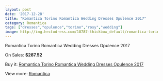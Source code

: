 ```yaml
---
layout: post
date: '2017-12-28'
title: "Romantica Torino Romantica Wedding Dresses Opulence 2017"
category: Romantica
tags: ["dresses","opulence","torino","rosy","wedding"]
image: http://img.hectodress.com/18787-thickbox_default/romantica-torino-romantica-wedding-dresses-opulence-2013.jpg
---
```

Romantica Torino Romantica Wedding Dresses Opulence 2017

On Sales: **$287.52**
<a href="https://www.hectodress.com/romantica/8853-romantica-torino-romantica-wedding-dresses-opulence-2013.html"><amp-img layout="responsive" width="600" height="600" src="//img.hectodress.com/18787-thickbox_default/romantica-torino-romantica-wedding-dresses-opulence-2013.jpg" alt="Romantica Torino Romantica Wedding Dresses Opulence 2017 0" /></a>
<a href="https://www.hectodress.com/romantica/8853-romantica-torino-romantica-wedding-dresses-opulence-2013.html"><amp-img layout="responsive" width="600" height="600" src="//img.hectodress.com/18788-thickbox_default/romantica-torino-romantica-wedding-dresses-opulence-2013.jpg" alt="Romantica Torino Romantica Wedding Dresses Opulence 2017 1" /></a>

Buy it: [Romantica Torino Romantica Wedding Dresses Opulence 2017](https://www.hectodress.com/romantica/8853-romantica-torino-romantica-wedding-dresses-opulence-2013.html "Romantica Torino Romantica Wedding Dresses Opulence 2017")

View more: [Romantica](https://www.hectodress.com/148-romantica "Romantica")